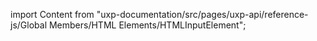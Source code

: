 
import Content from "uxp-documentation/src/pages/uxp-api/reference-js/Global Members/HTML Elements/HTMLInputElement";

<Content query="product=photoshop"/>
